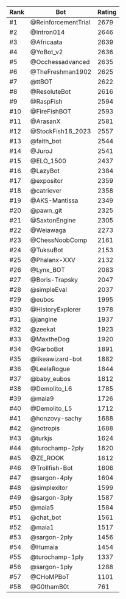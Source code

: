 Rank|Bot|Rating
---|---|---
#1|@ReinforcementTrial|2679
#2|@Intron014|2646
#3|@Africaata|2639
#4|@YoBot_v2|2636
#5|@Occhessadvanced|2635
#6|@TheFreshman1902|2625
#7|@ttBOT|2622
#8|@ResoluteBot|2616
#9|@RaspFish|2594
#10|@FireFishBOT|2593
#11|@ArasanX|2581
#12|@StockFish16_2023|2557
#13|@faith_bot|2544
#14|@JuroJ|2541
#15|@ELO_1500|2437
#16|@LazyBot|2384
#17|@expositor|2359
#18|@catriever|2358
#19|@AKS-Mantissa|2349
#20|@pawn_git|2325
#21|@SaxtonEngine|2305
#22|@Weiawaga|2273
#23|@ChessNoobComp|2161
#24|@TuksuBot|2153
#25|@Phalanx-XXV|2132
#26|@Lynx_BOT|2083
#27|@Boris-Trapsky|2047
#28|@simpleEval|2037
#29|@eubos|1995
#30|@HistoryExplorer|1978
#31|@jangine|1937
#32|@zeekat|1923
#33|@MaxtheDog|1920
#34|@GarboBot|1891
#35|@likeawizard-bot|1882
#36|@LeelaRogue|1844
#37|@baby_eubos|1812
#38|@Demolito_L6|1785
#39|@maia9|1726
#40|@Demolito_L5|1712
#41|@honzovy-sachy|1688
#42|@notropis|1688
#43|@turkjs|1624
#44|@turochamp-2ply|1620
#45|@ZE_ROOK|1612
#46|@Trollfish-Bot|1606
#47|@sargon-4ply|1604
#48|@simplexitor|1599
#49|@sargon-3ply|1587
#50|@maia5|1584
#51|@chat_bot|1561
#52|@maia1|1517
#53|@sargon-2ply|1456
#54|@Humaia|1454
#55|@turochamp-1ply|1337
#56|@sargon-1ply|1288
#57|@CHoMPBoT|1101
#58|@G0thamB0t|761
